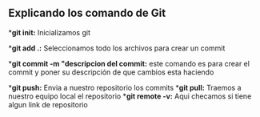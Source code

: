 ## Explicando los comando de Git

***git init:** Inicializamos git 

***git add .:** Seleccionamos todo los archivos para crear un commit 

***git commit -m "descripcion del commit:** este comando es para crear el commit y poner su descripción de que cambios esta haciendo 

***git push:** Envia a nuestro repositorio los commits
***git pull:** Traemos a nuestro equipo local el repositorio
***git remote -v:** Aqui checamos si tiene algun link de repositorio 
